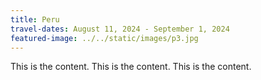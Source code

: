 ```yaml
---
title: Peru
travel-dates: August 11, 2024 - September 1, 2024
featured-image: ../../static/images/p3.jpg
---
```

This is the content. This is the content. This is the content.